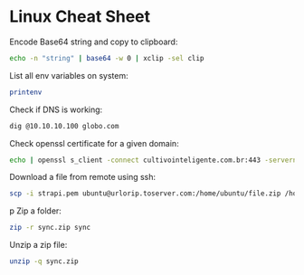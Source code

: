 # Linux Cheat Sheet

Encode Base64 string  and copy to clipboard:
```bash
echo -n "string" | base64 -w 0 | xclip -sel clip
```

List all env variables on system: 
```bash
printenv
```

Check if DNS is working: 
```bash
dig @10.10.10.100 globo.com
```

Check openssl certificate for a given domain:
```bash
echo | openssl s_client -connect cultivointeligente.com.br:443 -servername cultivointeligente.com.br 2>/dev/null | grep -E -A1 '^\ [0-9]?\ s:'
```

Download a file from remote using ssh:
```bash
scp -i strapi.pem ubuntu@urlorip.toserver.com:/home/ubuntu/file.zip /home/josevictor/Documents/
```
p
Zip a folder:
```bash
zip -r sync.zip sync
```

Unzip a zip file:
```bash
unzip -q sync.zip
```
